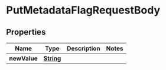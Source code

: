 

# PutMetadataFlagRequestBody


## Properties

| Name | Type | Description | Notes |
|------------ | ------------- | ------------- | -------------|
|**newValue** | [**String**](String.md) |  |  |



